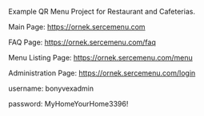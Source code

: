 Example QR Menu Project for Restaurant and Cafeterias.

Main Page:
https://ornek.sercemenu.com

FAQ Page:
https://ornek.sercemenu.com/faq

Menu Listing Page: 
https://ornek.sercemenu.com/menu

Administration Page:
https://ornek.sercemenu.com/login

username: bonyvexadmin

password: MyHomeYourHome3396!
